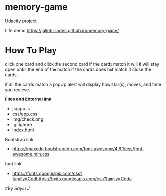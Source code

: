 # memory-game

Udacity project

Life demo  https://jalloh-codes.github.io/memory-game/

# How To Play

click one card and click the second card
if the cards match it will it will stay open ontill the end of the match
if the cards does not match it close the cards.

if all the cards match a popUp alert will display how star(s), moves, and time you recieve. 


**Files and External link**
 * js/app.js
 * css/app.css
 * img/check.png
 * .gitignore
 * index.html

Bootstrap link
 * https://maxcdn.bootstrapcdn.com/font-awesome/4.6.1/css/font-awesome.min.css

font link
 * https://fonts.googleapis.com/css?family=Codhttps://fonts.googleapis.com/css?family=Coda


 #By *Saylu J*
 
 
